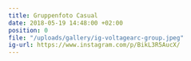 ```yaml
---
title: Gruppenfoto Casual
date: 2018-05-19 14:48:00 +02:00
position: 0
file: "/uploads/gallery/ig-voltagearc-group.jpeg"
ig-url: https://www.instagram.com/p/BikL3R5AucX/
---
```


